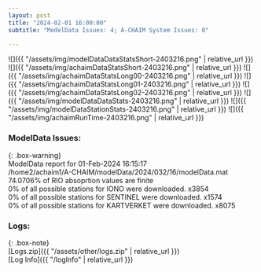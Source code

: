 ```yaml
---
layout: post
title: "2024-02-01 16:00:00"
subtitle: "ModelData Issues: 4; A-CHAIM System Issues: 0"

---
```


![]({{ "/assets/img/modelDataDataStatsShort-2403216.png" | relative_url }})
![]({{ "/assets/img/achaimDataStatsShort-2403216.png" | relative_url }})
![]({{ "/assets/img/achaimDataStatsLong00-2403216.png" | relative_url }})
![]({{ "/assets/img/achaimDataStatsLong01-2403216.png" | relative_url }})
![]({{ "/assets/img/achaimDataStatsLong02-2403216.png" | relative_url }})
![]({{ "/assets/img/modelDataDataStats-2403216.png" | relative_url }})
![]({{ "/assets/img/modelDataStationStats-2403216.png" | relative_url }})
![]({{ "/assets/img/achaimRunTime-2403216.png" | relative_url }})


### ModelData Issues:  
  
{: .box-warning}  
 ModelData report for 01-Feb-2024 16:15:17   
 /home2/achaim1/A-CHAIM/modelData/2024/032/16/modelData.mat   
 74.0706% of RIO absoprtion values are finite   
 0% of all possible stations for IONO were downloaded. x3854   
 0% of all possible stations for SENTINEL were downloaded. x1574   
 0% of all possible stations for KARTVERKET were downloaded. x8075   
  


### Logs:  
  
{: .box-note}  
[Logs.zip]({{ "/assets/other/logs.zip" | relative_url }})  
[Log Info]({{ "/logInfo" | relative_url }})  
